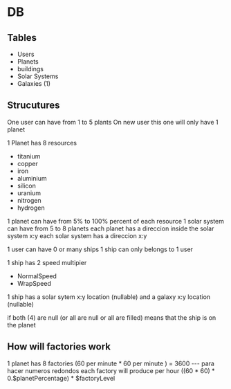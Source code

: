 # DB

## Tables 
- Users
- Planets
- buildings
- Solar Systems
- Galaxies (1)

## Strucutures
One user can have from 1 to 5 plants 
On new user this one will only have 1 planet

1 Planet has 8 resources
- titanium
- copper
- iron
- aluminium
- silicon
- uranium
- nitrogen
- hydrogen

1 planet can have from 5% to 100% percent of each resource
1 solar system can have from 5 to 8 planets
each planet has a direccion inside the solar system x:y
each solar system has a direccion x:y

1 user can have 0 or many ships
1 ship can only belongs to 1 user

1 ship has 2 speed multipier
- NormalSpeed
- WrapSpeed

1 ship has a solar sytem x:y location (nullable) and a galaxy x:y location (nullable)

if both (4) are null (or all are null or all are filled) means that the ship is on the planet


## How will factories work
1 planet has 8 factories
(60 per minute * 60 per minute ) = 3600  --- para hacer numeros redondos
each factory will produce per hour ((60 * 60) * 0.$planetPercentage) * $factoryLevel
